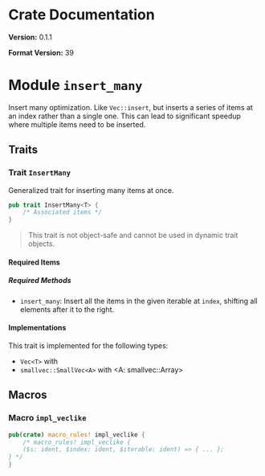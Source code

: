# Crate Documentation

**Version:** 0.1.1

**Format Version:** 39

# Module `insert_many`

Insert many optimization.
Like `Vec::insert`, but inserts a series of items at an index rather than a single one.
This can lead to significant speedup where multiple items need to be inserted.

## Traits

### Trait `InsertMany`

Generalized trait for inserting many items at once.

```rust
pub trait InsertMany<T> {
    /* Associated items */
}
```

> This trait is not object-safe and cannot be used in dynamic trait objects.

#### Required Items

##### Required Methods

- `insert_many`: Insert all the items in the given iterable at `index`, shifting all elements after it to the right.

#### Implementations

This trait is implemented for the following types:

- `Vec<T>` with <T>
- `smallvec::SmallVec<A>` with <A: smallvec::Array>

## Macros

### Macro `impl_veclike`

```rust
pub(crate) macro_rules! impl_veclike {
    /* macro_rules! impl_veclike {
    ($s: ident, $index: ident, $iterable: ident) => { ... };
} */
}
```

